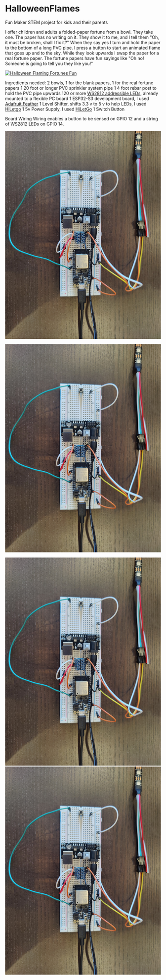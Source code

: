# HalloweenFlames
Fun Maker STEM project for kids and their parents

I offer children and adults a folded-paper fortune from a bowl. They take one. The paper has no writing on it. They show it to me, and I tell them "Oh, it must be broken, shall I fix it?" When they say yes I turn and hold the paper to the bottom of a long PVC pipe. I press a button to start an animated flame that goes up and to the sky. While they look upwards I swap the paper for a real fortune paper. The fortune papers have fun sayings like "Oh no! Someone is going to
tell you they like you!"

[![Halloween Flaming Fortunes Fun](https://img.youtube.com/vi/D3yvTOuFSvA/0.jpg)](https://www.youtube.com/watch?v=D3yvTOuFSvA)

Ingredients needed:
2 bowls, 1 for the blank papers, 1 for the real fortune papers
1 20 foot or longer PVC sprinkler system pipe
1 4 foot rebar post to hold the PVC pipe upwards
120 or more [WS2812 addressible LEDs](), already mounted to a flexible PC board
1 ESP32-S3 development board, I used [Adafruit Feather](https://www.adafruit.com/product/5477)
1 Level Shifter, shifts 3.3 v to 5 v to help LEDs, I used [HiLetgo](https://www.amazon.com/gp/product/B07F7W91LC/ref=ppx_yo_dt_b_asin_title_o02_s00?ie=UTF8&psc=1)
1 5v Power Supply, I used [HiLetGo](https://www.amazon.com/HiLetgo-Supply-Module-Prototype-Breadboard/dp/B00HJ6AE72/ref=asc_df_B00HJ6AE72)
1 Switch Button

Board Wiring
Wiring enables a button to be sensed on GPIO 12 and a string of WS2812 LEDs on GPIO 14.

![Board wiring 1](https://github.com/frankcohen/HalloweenFlames/blob/main/IMG20231030093538.jpg)

![Board wiring 2](https://github.com/frankcohen/HalloweenFlames/blob/main/IMG20231030093538.jpg)

![Board wiring 3](https://github.com/frankcohen/HalloweenFlames/blob/main/IMG20231030093538.jpg)
![Board wiring 4](https://github.com/frankcohen/HalloweenFlames/blob/main/IMG20231030093538.jpg)
